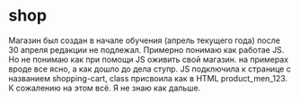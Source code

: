 # shop
Магазин был создан в начале обучения (апрель текущего года) после 30 апреля редакции не подлежал.
Примерно понимаю как работае JS. 
Но не понимаю как при помощи JS оживить свой магазин.
на примерах вроде все ясно, а как дошло до дела ступр.
JS подключила к странице с названием shopping-cart, class присвоила как в HTML product_men_123.
К сожалению на этом всё.
Я не знаю как дальше.
